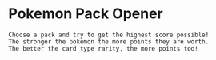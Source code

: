# Pokemon Pack Opener

    Choose a pack and try to get the highest score possible!
    The stronger the pokemon the more points they are worth.
    The better the card type rarity, the more points too!


